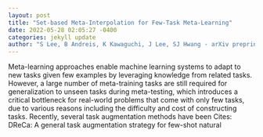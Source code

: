 ```yaml
--- 
layout: post 
title: "Set-based Meta-Interpolation for Few-Task Meta-Learning" 
date: 2022-05-28 02:05:27 -0400 
categories: jekyll update 
author: "S Lee, B Andreis, K Kawaguchi, J Lee, SJ Hwang - arXiv preprint arXiv:2205.09990, 2022" 
--- 
```

Meta-learning approaches enable machine learning systems to adapt to new tasks given few examples by leveraging knowledge from related tasks. However, a large number of meta-training tasks are still required for generalization to unseen tasks during meta-testing, which introduces a critical bottleneck for real-world problems that come with only few tasks, due to various reasons including the difficulty and cost of constructing tasks. Recently, several task augmentation methods have been Cites: DReCa: A general task augmentation strategy for few-shot natural